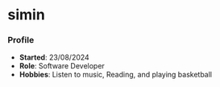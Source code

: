 # simin
### Profile
- **Started**: 23/08/2024
- **Role**: Software Developer
- **Hobbies**: Listen to music, Reading, and playing basketball
